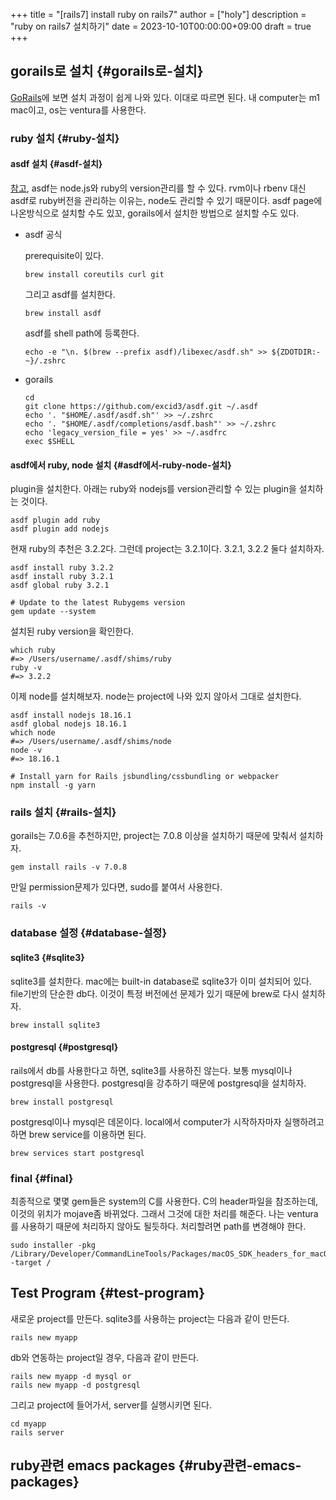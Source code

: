 +++
title = "[rails7] install ruby on rails7"
author = ["holy"]
description = "ruby on rails7 설치하기"
date = 2023-10-10T00:00:00+09:00
draft = true
+++

## gorails로 설치 {#gorails로-설치}

[GoRails](https://gorails.com/setup/macos/13-ventura)에 보면 설치 과정이 쉽게 나와 있다. 이대로 따르면 된다.
내 computer는 m1 mac이고, os는 ventura를 사용한다.


### ruby 설치 {#ruby-설치}


#### asdf 설치 {#asdf-설치}

[참고](https://asdf-vm.com/guide/getting-started.html), asdf는 node.js와 ruby의 version관리를 할 수 있다. rvm이나 rbenv
대신 asdf로 ruby버전을 관리하는 이유는, node도 관리할 수 있기
때문이다. asdf page에 나온방식으로 설치할 수도 있꼬, gorails에서
설치한 방법으로 설치할 수도 있다.

<!--list-separator-->

-  asdf 공식

    prerequisite이 있다.

    ```shell
    brew install coreutils curl git
    ```

    그리고 asdf를 설치한다.

    ```shell
    brew install asdf
    ```

    asdf를 shell path에 등록한다.

    ```shell
    echo -e "\n. $(brew --prefix asdf)/libexec/asdf.sh" >> ${ZDOTDIR:-~}/.zshrc
    ```

<!--list-separator-->

-  gorails

    ```shell
    cd
    git clone https://github.com/excid3/asdf.git ~/.asdf
    echo '. "$HOME/.asdf/asdf.sh"' >> ~/.zshrc
    echo '. "$HOME/.asdf/completions/asdf.bash"' >> ~/.zshrc
    echo 'legacy_version_file = yes' >> ~/.asdfrc
    exec $SHELL
    ```


#### asdf에서 ruby, node 설치 {#asdf에서-ruby-node-설치}

plugin을 설치한다. 아래는 ruby와 nodejs를 version관리할 수 있는
plugin을 설치하는 것이다.

```shell
asdf plugin add ruby
asdf plugin add nodejs
```

현재 ruby의 추천은 3.2.2다. 그런데 project는 3.2.1이다. 3.2.1, 3.2.2 둘다 설치하자.

```shell
asdf install ruby 3.2.2
asdf install ruby 3.2.1
asdf global ruby 3.2.1

# Update to the latest Rubygems version
gem update --system
```

설치된 ruby version을 확인한다.

```shell
which ruby
#=> /Users/username/.asdf/shims/ruby
ruby -v
#=> 3.2.2
```

이제 node를 설치해보자. node는 project에 나와 있지 않아서 그대로 설치한다.

```shell
asdf install nodejs 18.16.1
asdf global nodejs 18.16.1
which node
#=> /Users/username/.asdf/shims/node
node -v
#=> 18.16.1

# Install yarn for Rails jsbundling/cssbundling or webpacker
npm install -g yarn
```


### rails 설치 {#rails-설치}

gorails는 7.0.6을 추천하지만, project는 7.0.8 이상을 설치하기 때문에 맞춰서 설치하자.

```shell
gem install rails -v 7.0.8
```

만일 permission문제가 있다면, sudo를 붙여서 사용한다.

```shell
rails -v
```


### database 설정 {#database-설정}


#### sqlite3 {#sqlite3}

sqlite3를 설치한다. mac에는 built-in database로 sqlite3가 이미
설치되어 있다. file기반의 단순한 db다. 이것이 특정 버전에선 문제가
있기 때문에 brew로 다시 설치하자.

```shell
brew install sqlite3
```


#### postgresql {#postgresql}

rails에서 db를 사용한다고 하면, sqlite3를 사용하진 않는다. 보통
mysql이나 postgresql을 사용한다. postgresql을 강추하기 때문에
postgresql을 설치하자.

```shell
brew install postgresql
```

postgresql이나 mysql은 데몬이다. local에서 computer가 시작하자마자
실행하려고 하면 brew service를 이용하면 된다.

```shell
brew services start postgresql
```


### final {#final}

최종적으로 몇몇 gem들은 system의 C를 사용한다. C의 header파일을
참조하는데, 이것의 위치가 mojave좀 바뀌었다. 그래서 그것에 대한 처리를
해준다. 나는 ventura를 사용하기 때문에 처리하지 않아도
될듯하다. 처리할려면 path를 변경해야 한다.

```shell
sudo installer -pkg /Library/Developer/CommandLineTools/Packages/macOS_SDK_headers_for_macOS_10.14.pkg -target /
```


## Test Program {#test-program}

새로운 project를 만든다. sqlite3를 사용하는 project는 다음과 같이
만든다.

```shell
rails new myapp
```

db와 연동하는 project일 경우, 다음과 같이 만든다.

```shell
rails new myapp -d mysql or
rails new myapp -d postgresql
```

그리고 project에 들어가서, server를 실행시키면 된다.

```shell
cd myapp
rails server
```


## ruby관련 emacs packages {#ruby관련-emacs-packages}
